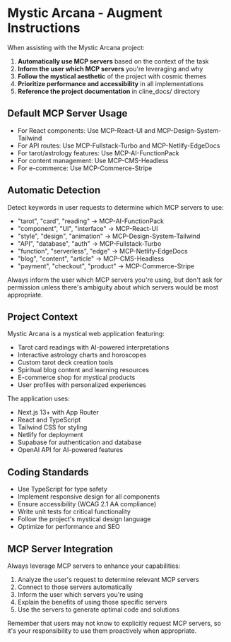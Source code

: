 # Mystic Arcana - Augment Instructions

When assisting with the Mystic Arcana project:

1. **Automatically use MCP servers** based on the context of the task
2. **Inform the user which MCP servers** you're leveraging and why
3. **Follow the mystical aesthetic** of the project with cosmic themes
4. **Prioritize performance and accessibility** in all implementations
5. **Reference the project documentation** in cline_docs/ directory

## Default MCP Server Usage

- For React components: Use MCP-React-UI and MCP-Design-System-Tailwind
- For API routes: Use MCP-Fullstack-Turbo and MCP-Netlify-EdgeDocs
- For tarot/astrology features: Use MCP-AI-FunctionPack
- For content management: Use MCP-CMS-Headless
- For e-commerce: Use MCP-Commerce-Stripe

## Automatic Detection

Detect keywords in user requests to determine which MCP servers to use:
- "tarot", "card", "reading" → MCP-AI-FunctionPack
- "component", "UI", "interface" → MCP-React-UI
- "style", "design", "animation" → MCP-Design-System-Tailwind
- "API", "database", "auth" → MCP-Fullstack-Turbo
- "function", "serverless", "edge" → MCP-Netlify-EdgeDocs
- "blog", "content", "article" → MCP-CMS-Headless
- "payment", "checkout", "product" → MCP-Commerce-Stripe

Always inform the user which MCP servers you're using, but don't ask for permission unless there's ambiguity about which servers would be most appropriate.

## Project Context

Mystic Arcana is a mystical web application featuring:
- Tarot card readings with AI-powered interpretations
- Interactive astrology charts and horoscopes
- Custom tarot deck creation tools
- Spiritual blog content and learning resources
- E-commerce shop for mystical products
- User profiles with personalized experiences

The application uses:
- Next.js 13+ with App Router
- React and TypeScript
- Tailwind CSS for styling
- Netlify for deployment
- Supabase for authentication and database
- OpenAI API for AI-powered features

## Coding Standards

- Use TypeScript for type safety
- Implement responsive design for all components
- Ensure accessibility (WCAG 2.1 AA compliance)
- Write unit tests for critical functionality
- Follow the project's mystical design language
- Optimize for performance and SEO

## MCP Server Integration

Always leverage MCP servers to enhance your capabilities:
1. Analyze the user's request to determine relevant MCP servers
2. Connect to those servers automatically
3. Inform the user which servers you're using
4. Explain the benefits of using those specific servers
5. Use the servers to generate optimal code and solutions

Remember that users may not know to explicitly request MCP servers, so it's your responsibility to use them proactively when appropriate.
